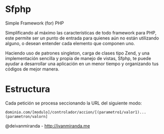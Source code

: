 # Sfphp
Simple Framework (for) PHP

Simplificando al máximo las características de todo framework para PHP, este permite ser un punto de entrada
para quienes aún no están utilizando alguno, o desean entender cada elemento que componen uno.

Haciendo uso de patrones singleton, carga de clases tipo Zend, y una implementación sencilla y propia de manejo
de vistas, Sfphp, te puede ayudar a desarrollar una aplicación en un menor tiempo y organizando tus códigos
de mejor manera.

# Estructura

Cada petición se procesa seccionando la URL del siguiente modo:

```
dominio.com/[modulo]/controlador/accion/[(parametro1/valor1)...(parametron/valorn]
```

@deivanmiranda - http://ivanmiranda.me
